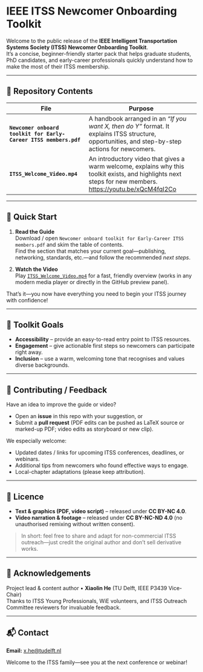 # IEEE ITSS Newcomer Onboarding Toolkit

Welcome to the public release of the **IEEE Intelligent Transportation Systems Society (ITSS) Newcomer Onboarding Toolkit**.  
It’s a concise, beginner-friendly starter pack that helps graduate students, PhD candidates, and early-career professionals quickly understand how to make the most of their ITSS membership.

---

## 📂 Repository Contents

| File | Purpose |
|------|---------|
| **`Newcomer onboard toolkit for Early-Career ITSS members.pdf`** | A handbook arranged in an *“If you want X, then do Y”* format. It explains ITSS structure, opportunities, and step-by-step actions for newcomers. |
| **`ITSS_Welcome_Video.mp4`** | An introductory video that gives a warm welcome, explains why this toolkit exists, and highlights next steps for new members. https://youtu.be/xQcM4fqI2Co|


---

## 🚀 Quick Start

1. **Read the Guide**  
   Download / open `Newcomer onboard toolkit for Early-Career ITSS members.pdf` and skim the table of contents.  
   Find the section that matches your current goal—publishing, networking, standards, etc.—and follow the recommended *next steps*.

2. **Watch the Video**  
   Play [`ITSS_Welcome_Video.mp4`](https://youtu.be/xQcM4fqI2Co) for a fast, friendly overview (works in any modern media player or directly in the GitHub preview panel).

That’s it—you now have everything you need to begin your ITSS journey with confidence!

---

## 🎯 Toolkit Goals

* **Accessibility** – provide an easy-to-read entry point to ITSS resources.  
* **Engagement** – give actionable first steps so newcomers can participate right away.  
* **Inclusion** – use a warm, welcoming tone that recognises and values diverse backgrounds.

---

## 🤝 Contributing / Feedback

Have an idea to improve the guide or video?

* Open an **issue** in this repo with your suggestion, or  
* Submit a **pull request** (PDF edits can be pushed as LaTeX source or marked-up PDF; video edits as storyboard or new clip).  

We especially welcome:

* Updated dates / links for upcoming ITSS conferences, deadlines, or webinars.  
* Additional tips from newcomers who found effective ways to engage.  
* Local-chapter adaptations (please keep attribution).

---

## 📜 Licence

* **Text & graphics (PDF, video script)** – released under **CC BY-NC 4.0**.  
* **Video narration & footage** – released under **CC BY-NC-ND 4.0** (no unauthorised remixing without written consent).

> In short: feel free to share and adapt for non-commercial ITSS outreach—just credit the original author and don’t sell derivative works.

---

## 🙏 Acknowledgements

Project lead & content author • **Xiaolin He** (TU Delft, IEEE P3439 Vice-Chair)  
Thanks to ITSS Young Professionals, WiE volunteers, and ITSS Outreach Committee reviewers for invaluable feedback.

---

## 📬 Contact

**Email:** x.he@tudelft.nl 

Welcome to the ITSS family—see you at the next conference or webinar!
